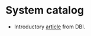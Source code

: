 # System catalog

- Introductory [article](https://www.dbi-services.com/blog/the-postgresql-shared-global-catalog) from DBI.
